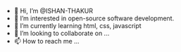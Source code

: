 - 👋 Hi, I’m @ISHAN-THAKUR
- 👀 I’m interested in open-source software development.
- 🌱 I’m currently learning html, css, javascript
- 💞️ I’m looking to collaborate on ...
- 📫 How to reach me ...

<!---
ISHAN-THAKUR/ISHAN-THAKUR is a ✨ special ✨ repository because its `README.md` (this file) appears on your GitHub profile.
You can click the Preview link to take a look at your changes.
--->
